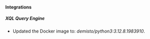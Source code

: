 
#### Integrations

##### XQL Query Engine

- Updated the Docker image to: *demisto/python3:3.12.8.1983910*.


